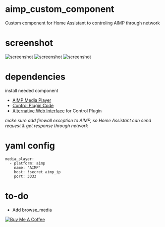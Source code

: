 # aimp_custom_component
Custom component for Home Assistant to controling AIMP through network

# screenshot
![screenshot](https://github.com/xilense/aimp_custom_component/raw/master/aimp/res/Screenshot01.png)
![screenshot](https://github.com/xilense/aimp_custom_component/raw/master/aimp/res/Screenshot02.png)
![screenshot](https://github.com/xilense/aimp_custom_component/raw/master/aimp/res/Screenshot03.png)

# dependencies

install needed component
* [AIMP Media Player](http://www.aimp.ru/)
* [Control Plugin Code](https://github.com/a0ivanov/aimp-control-plugin)
* [Alternative Web Interface](https://github.com/gilleswaeber/aimp-web) for Control Plugin

_make sure add firewall exception to AIMP, so Home Assistant can send request & get response through network_

# yaml config 
```
media_player:
  - platform: aimp
    name: 'AIMP'
    host: !secret aimp_ip
    port: 3333
```

# to-do
* Add browse_media


<a href="https://www.buymeacoffee.com/xilense" target="_blank"><img src="https://www.buymeacoffee.com/assets/img/custom_images/white_img.png" alt="Buy Me A Coffee" style="height: auto !important;width: auto !important;" ></a>